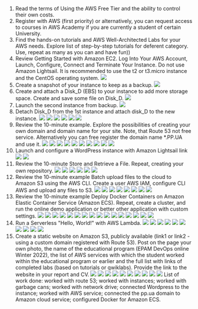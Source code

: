 1. Read the terms of Using the AWS Free Tier and the ability to control their own costs.
2. Register with AWS (first priority) or alternatively, you can request access to courses in AWS 
Academy if you are currently a student of certain University.
3. Find the hands-on tutorials and AWS Well-Architected Labs for your AWS needs. Explore list of 
step-by-step tutorials for deferent category. Use, repeat as many as you can and have fun))
4. Review Getting Started with Amazon EC2. Log Into Your AWS Account, Launch, Configure, Connect 
and Terminate Your Instance. Do not use Amazon Lightsail. It is recommended to use the t2 or 
t3.micro instance and the CentOS operating system.
![](https://github.com/Dmitriy282/DevOps_online_Vinnytsia_2022Q1Q2/blob/main/m2/task2.2/task4.png)
5. Create a snapshot of your instance to keep as a backup.
![](https://github.com/Dmitriy282/DevOps_online_Vinnytsia_2022Q1Q2/blob/main/m2/task2.2/task5.png)
6. Create and attach a Disk_D (EBS) to your instance to add more storage space. Create and save 
some file on Disk_D.
![](https://github.com/Dmitriy282/DevOps_online_Vinnytsia_2022Q1Q2/blob/main/m2/task2.2/task6.png)
7. Launch the second instance from backup.
![](https://github.com/Dmitriy282/DevOps_online_Vinnytsia_2022Q1Q2/blob/main/m2/task2.2/task7.png)
8. Detach Disk_D from the 1st instance and attach disk_D to the new instance.
![](https://github.com/Dmitriy282/DevOps_online_Vinnytsia_2022Q1Q2/blob/main/m2/task2.2/task8.png)
![](https://github.com/Dmitriy282/DevOps_online_Vinnytsia_2022Q1Q2/blob/main/m2/task2.2/task8.1.png)
![](https://github.com/Dmitriy282/DevOps_online_Vinnytsia_2022Q1Q2/blob/main/m2/task2.2/task8.2.png)
![](https://github.com/Dmitriy282/DevOps_online_Vinnytsia_2022Q1Q2/blob/main/m2/task2.2/task8.3.png)
![](https://github.com/Dmitriy282/DevOps_online_Vinnytsia_2022Q1Q2/blob/main/m2/task2.2/task8.4.png)
![](https://github.com/Dmitriy282/DevOps_online_Vinnytsia_2022Q1Q2/blob/main/m2/task2.2/task8.5.png)
9. Review the 10-minute example. Explore the possibilities of creating your own domain and 
domain name for your site. Note, that Route 53 not free service. Alternatively you can free 
register the domain name *.PP.UA and use it.
![](https://github.com/Dmitriy282/DevOps_online_Vinnytsia_2022Q1Q2/blob/main/m2/task2.2/task9.png)
![](https://github.com/Dmitriy282/DevOps_online_Vinnytsia_2022Q1Q2/blob/main/m2/task2.2/task9.1.png)
![](https://github.com/Dmitriy282/DevOps_online_Vinnytsia_2022Q1Q2/blob/main/m2/task2.2/task9.2.png)
![](https://github.com/Dmitriy282/DevOps_online_Vinnytsia_2022Q1Q2/blob/main/m2/task2.2/task9.3.png)
![](https://github.com/Dmitriy282/DevOps_online_Vinnytsia_2022Q1Q2/blob/main/m2/task2.2/task9.4.png)
![](https://github.com/Dmitriy282/DevOps_online_Vinnytsia_2022Q1Q2/blob/main/m2/task2.2/task9.5.png)
![](https://github.com/Dmitriy282/DevOps_online_Vinnytsia_2022Q1Q2/blob/main/m2/task2.2/task9.5%20(2).png)
![](https://github.com/Dmitriy282/DevOps_online_Vinnytsia_2022Q1Q2/blob/main/m2/task2.2/task9.5%20(3).png)
![](https://github.com/Dmitriy282/DevOps_online_Vinnytsia_2022Q1Q2/blob/main/m2/task2.2/task9.5%20(4).png)
![](https://github.com/Dmitriy282/DevOps_online_Vinnytsia_2022Q1Q2/blob/main/m2/task2.2/task9.5%20(5).png)
10. Launch and configure a WordPress instance with Amazon Lightsail link
![](https://github.com/Dmitriy282/DevOps_online_Vinnytsia_2022Q1Q2/blob/main/m2/task2.2/task10.png)
![](https://github.com/Dmitriy282/DevOps_online_Vinnytsia_2022Q1Q2/blob/main/m2/task2.2/task10.1.png)
11. Review the 10-minute Store and Retrieve a File. Repeat, creating your own repository.
![](https://github.com/Dmitriy282/DevOps_online_Vinnytsia_2022Q1Q2/blob/main/m2/task2.2/task11.png)
![](https://github.com/Dmitriy282/DevOps_online_Vinnytsia_2022Q1Q2/blob/main/m2/task2.2/task11.1.png)
![](https://github.com/Dmitriy282/DevOps_online_Vinnytsia_2022Q1Q2/blob/main/m2/task2.2/task11.2.png)
![](https://github.com/Dmitriy282/DevOps_online_Vinnytsia_2022Q1Q2/blob/main/m2/task2.2/task11.3.png)
![](https://github.com/Dmitriy282/DevOps_online_Vinnytsia_2022Q1Q2/blob/main/m2/task2.2/task11.4.png)
![](https://github.com/Dmitriy282/DevOps_online_Vinnytsia_2022Q1Q2/blob/main/m2/task2.2/task11.5.png)
12. Review the 10-minute example Batch upload files to the cloud to Amazon S3 using the AWS CLI.
Create a user AWS IAM, configure CLI AWS and upload any files to S3. 
![](https://github.com/Dmitriy282/DevOps_online_Vinnytsia_2022Q1Q2/blob/main/m2/task2.2/task12.png)
![](https://github.com/Dmitriy282/DevOps_online_Vinnytsia_2022Q1Q2/blob/main/m2/task2.2/task12.1.png)
![](https://github.com/Dmitriy282/DevOps_online_Vinnytsia_2022Q1Q2/blob/main/m2/task2.2/task12.2.png)
![](https://github.com/Dmitriy282/DevOps_online_Vinnytsia_2022Q1Q2/blob/main/m2/task2.2/task12.3.png)
![](https://github.com/Dmitriy282/DevOps_online_Vinnytsia_2022Q1Q2/blob/main/m2/task2.2/task12.4.png)
![](https://github.com/Dmitriy282/DevOps_online_Vinnytsia_2022Q1Q2/blob/main/m2/task2.2/task12.5.png)
![](https://github.com/Dmitriy282/DevOps_online_Vinnytsia_2022Q1Q2/blob/main/m2/task2.2/task12.6.png)
![](https://github.com/Dmitriy282/DevOps_online_Vinnytsia_2022Q1Q2/blob/main/m2/task2.2/task12.7.png)
13. Review the 10-minute example Deploy Docker Containers on Amazon Elastic Container Service 
(Amazon ECS). Repeat, create a cluster, and run the online demo application or better other
application with custom settings.
![](https://github.com/Dmitriy282/DevOps_online_Vinnytsia_2022Q1Q2/blob/main/m2/task2.2/task13.png)
![](https://github.com/Dmitriy282/DevOps_online_Vinnytsia_2022Q1Q2/blob/main/m2/task2.2/task13.1.png)
![](https://github.com/Dmitriy282/DevOps_online_Vinnytsia_2022Q1Q2/blob/main/m2/task2.2/task13.2.png)
![](https://github.com/Dmitriy282/DevOps_online_Vinnytsia_2022Q1Q2/blob/main/m2/task2.2/task13.3.png)
![](https://github.com/Dmitriy282/DevOps_online_Vinnytsia_2022Q1Q2/blob/main/m2/task2.2/task13.4.png)
![](https://github.com/Dmitriy282/DevOps_online_Vinnytsia_2022Q1Q2/blob/main/m2/task2.2/task13.5.png)
![](https://github.com/Dmitriy282/DevOps_online_Vinnytsia_2022Q1Q2/blob/main/m2/task2.2/task13.6.png)
![](https://github.com/Dmitriy282/DevOps_online_Vinnytsia_2022Q1Q2/blob/main/m2/task2.2/task13.7.png)
![](https://github.com/Dmitriy282/DevOps_online_Vinnytsia_2022Q1Q2/blob/main/m2/task2.2/task13.8.png)
![](https://github.com/Dmitriy282/DevOps_online_Vinnytsia_2022Q1Q2/blob/main/m2/task2.2/task13.9.png)
![](https://github.com/Dmitriy282/DevOps_online_Vinnytsia_2022Q1Q2/blob/main/m2/task2.2/task13.10.png)
![](https://github.com/Dmitriy282/DevOps_online_Vinnytsia_2022Q1Q2/blob/main/m2/task2.2/task13.11.png)
![](https://github.com/Dmitriy282/DevOps_online_Vinnytsia_2022Q1Q2/blob/main/m2/task2.2/task13.12.png)
![](https://github.com/Dmitriy282/DevOps_online_Vinnytsia_2022Q1Q2/blob/main/m2/task2.2/task13.13.png)
![](https://github.com/Dmitriy282/DevOps_online_Vinnytsia_2022Q1Q2/blob/main/m2/task2.2/task13.14.png)
![](https://github.com/Dmitriy282/DevOps_online_Vinnytsia_2022Q1Q2/blob/main/m2/task2.2/task13.15.png)
14. Run a Serverless "Hello, World!" with AWS Lambda.
![](https://github.com/Dmitriy282/DevOps_online_Vinnytsia_2022Q1Q2/blob/main/m2/task2.2/task14.png)
![](https://github.com/Dmitriy282/DevOps_online_Vinnytsia_2022Q1Q2/blob/main/m2/task2.2/task14.1.png)
![](https://github.com/Dmitriy282/DevOps_online_Vinnytsia_2022Q1Q2/blob/main/m2/task2.2/task14.2.png)
![](https://github.com/Dmitriy282/DevOps_online_Vinnytsia_2022Q1Q2/blob/main/m2/task2.2/task14.3.png)
![](https://github.com/Dmitriy282/DevOps_online_Vinnytsia_2022Q1Q2/blob/main/m2/task2.2/task14.4.png)
![](https://github.com/Dmitriy282/DevOps_online_Vinnytsia_2022Q1Q2/blob/main/m2/task2.2/task14.5.png)
![](https://github.com/Dmitriy282/DevOps_online_Vinnytsia_2022Q1Q2/blob/main/m2/task2.2/task14.6.png)
![](https://github.com/Dmitriy282/DevOps_online_Vinnytsia_2022Q1Q2/blob/main/m2/task2.2/task14.7.png)
![](https://github.com/Dmitriy282/DevOps_online_Vinnytsia_2022Q1Q2/blob/main/m2/task2.2/task14.8.png)
![](https://github.com/Dmitriy282/DevOps_online_Vinnytsia_2022Q1Q2/blob/main/m2/task2.2/task14.9.png)
15. Create a static website on Amazon S3, publicly available (link1 or link2 - using a custom domain 
registered with Route 53). Post on the page your own photo, the name of the educational 
program (EPAM DevOps online Winter 2022), the list of AWS services with which the student 
worked within the educational program or earlier and the full list with links of completed labs 
(based on tutorials or qwiklabs). Provide the link to the website in your report and СV.
![](https://github.com/Dmitriy282/DevOps_online_Vinnytsia_2022Q1Q2/blob/main/m2/task2.2/task15.png)
![](https://github.com/Dmitriy282/DevOps_online_Vinnytsia_2022Q1Q2/blob/main/m2/task2.2/task15.1.png)
![](https://github.com/Dmitriy282/DevOps_online_Vinnytsia_2022Q1Q2/blob/main/m2/task2.2/task15.2.png)
![](https://github.com/Dmitriy282/DevOps_online_Vinnytsia_2022Q1Q2/blob/main/m2/task2.2/task15.3.png)
![](https://github.com/Dmitriy282/DevOps_online_Vinnytsia_2022Q1Q2/blob/main/m2/task2.2/task15.4.png)
![](https://github.com/Dmitriy282/DevOps_online_Vinnytsia_2022Q1Q2/blob/main/m2/task2.2/task15.5.png)
![](https://github.com/Dmitriy282/DevOps_online_Vinnytsia_2022Q1Q2/blob/main/m2/task2.2/task15.6.png)
![](https://github.com/Dmitriy282/DevOps_online_Vinnytsia_2022Q1Q2/blob/main/m2/task2.2/task15.7.png)
![](https://github.com/Dmitriy282/DevOps_online_Vinnytsia_2022Q1Q2/blob/main/m2/task2.2/task15.8.png)
![](https://github.com/Dmitriy282/DevOps_online_Vinnytsia_2022Q1Q2/blob/main/m2/task2.2/task15.9.png)
List of work done:
worked with route 53;
worked with instances;
worked with garbage cans; worked with network drive;
connected Wordpress to the instance;
worked with AWS service;
connected the pp.ua domain to Amazon cloud service;
configured Docker for Amazon ECS.

